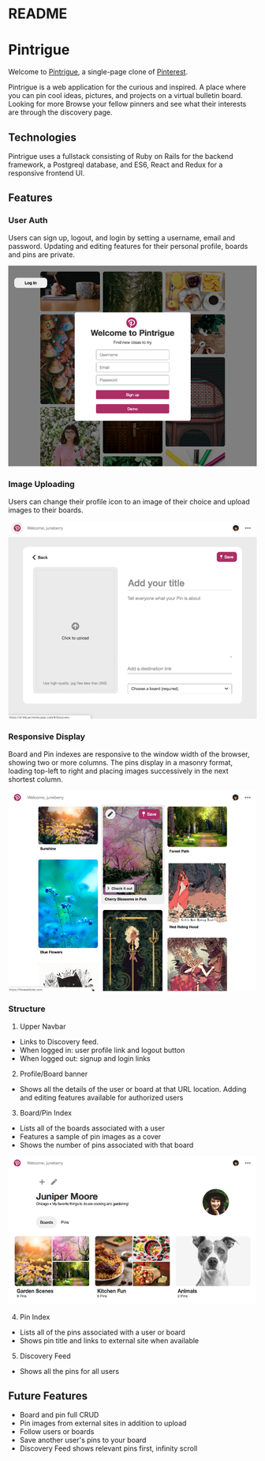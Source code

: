 # README

# Pintrigue

Welcome to [Pintrigue](https://pintrigue.herokuapp.com/#/), a single-page clone of [Pinterest](https://www.pinterest.com/).

Pintrigue is a web application for the curious and inspired. A place where you can pin cool ideas, pictures, and projects on a virtual bulletin board. Looking for more Browse your fellow pinners and see what their interests are through the discovery
page.

## Technologies

Pintrigue uses a fullstack consisting of Ruby on Rails for the backend framework, a Postgreql database, and ES6, React and Redux for a responsive frontend UI.

## Features

### User Auth

Users can sign up, logout, and login by setting a username, email and password. Updating and editing features for their personal profile, boards and pins are private.

![Login](https://github.com/EbokianLady/pintrigue/blob/master/app/assets/images/readme_images/sign_in.jpg)

### Image Uploading

Users can change their profile icon to an image of their choice and upload images to their boards.

![Upload](https://github.com/EbokianLady/pintrigue/blob/master/app/assets/images/readme_images/upload.jpg)

### Responsive Display

Board and Pin indexes are responsive to the window width of the browser, showing two or more columns. The pins display in a masonry format, loading top-left to right and placing images successively in the next shortest column.

![Masonry](https://github.com/EbokianLady/pintrigue/blob/master/app/assets/images/readme_images/discovery.jpg)

### Structure

1. Upper Navbar
* Links to Discovery feed.
* When logged in: user profile link and logout button
* When logged out: signup and login links
2. Profile/Board banner
* Shows all the details of the user or board at that URL location. Adding and editing features available for authorized users
3. Board/Pin Index
* Lists all of the boards associated with a user
* Features a sample of pin images as a cover
* Shows the number of pins associated with that board

![Board](https://github.com/EbokianLady/pintrigue/blob/master/app/assets/images/readme_images/user_boards.jpg)

4. Pin Index
* Lists all of the pins associated with a user or board
* Shows pin title and links to external site when available
5. Discovery Feed
* Shows all the pins for all users

## Future Features
* Board and pin full CRUD
* Pin images from external sites in addition to upload
* Follow users or boards
* Save another user's pins to your board
* Discovery Feed shows relevant pins first, infinity scroll

